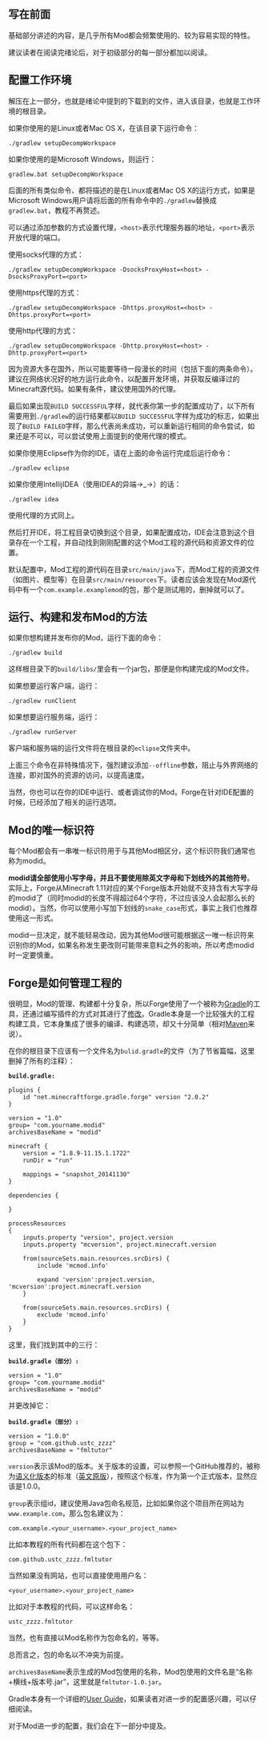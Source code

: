 ## 写在前面

基础部分讲述的内容，是几乎所有Mod都会频繁使用的、较为容易实现的特性。

建议读者在阅读完绪论后，对于初级部分的每一部分都加以阅读。

## 配置工作环境

解压在上一部分，也就是绪论中提到的下载到的文件，进入该目录，也就是工作环境的根目录。

如果你使用的是Linux或者Mac OS X，在该目录下运行命令：

```
./gradlew setupDecompWorkspace
```

如果你使用的是Microsoft Windows，则运行：

```
gradlew.bat setupDecompWorkspace
```

后面的所有类似命令、都将描述的是在Linux或者Mac OS X的运行方式，如果是Microsoft Windows用户请将后面的所有命令中的`./gradlew`替换成`gradlew.bat`，教程不再赘述。

可以通过添加参数的方式设置代理，`<host>`表示代理服务器的地址，`<port>`表示开放代理的端口。

使用socks代理的方式：

```
./gradlew setupDecompWorkspace -DsocksProxyHost=<host> -DsocksProxyPort=<port>
```

使用https代理的方式：

```
./gradlew setupDecompWorkspace -Dhttps.proxyHost=<host> -Dhttps.proxyPort=<port>
```

使用http代理的方式：

```
./gradlew setupDecompWorkspace -Dhttp.proxyHost=<host> -Dhttp.proxyPort=<port>
```

因为资源大多在国外，所以可能要等待一段漫长的时间（包括下面的两条命令）。建议在网络状况好的地方运行此命令，以配置开发环境，并获取反编译过的Minecraft源代码。如果有条件，建议使用国外的代理。

最后如果出现`BUILD SUCCESSFUL`字样，就代表你第一步的配置成功了，以下所有需要用到`./gradlew`的运行结果都以`BUILD SUCCESSFUL`字样为成功的标志，如果出现了`BUILD FAILED`字样，那么代表尚未成功，可以重新运行相同的命令尝试，如果还是不可以，可以尝试使用上面提到的使用代理的模式。

如果你使用Eclipse作为你的IDE，请在上面的命令运行完成后运行命令：

```
./gradlew eclipse
```

如果你使用IntellijIDEA（使用IDEA的异端→_→）的话：

```
./gradlew idea
```

使用代理的方式同上。

然后打开IDE，将工程目录切换到这个目录，如果配置成功，IDE会注意到这个目录存在一个工程，并自动找到刚刚配置的这个Mod工程的源代码和资源文件的位置。

默认配置中，Mod工程的源代码在目录`src/main/java`下，而Mod工程的资源文件（如图片、模型等）在目录`src/main/resources`下。读者应该会发现在Mod源代码中有一个`com.example.examplemod`的包，那个是测试用的，删掉就可以了。

## 运行、构建和发布Mod的方法

如果你想构建并发布你的Mod，运行下面的命令：

```
./gradlew build
```

这样根目录下的`build/libs/`里会有一个jar包，那便是你构建完成的Mod文件。

如果想要运行客户端，运行：

```
./gradlew runClient
```

如果想要运行服务端，运行：

```
./gradlew runServer
```

客户端和服务端的运行文件将在根目录的`eclipse`文件夹中。

上面三个命令在非特殊情况下，强烈建议添加`--offline`参数，阻止与外界网络的连接，即对国外的资源的访问，以提高速度。

当然，你也可以在你的IDE中运行、或者调试你的Mod。Forge在针对IDE配置的时候，已经添加了相关的运行选项。

## Mod的唯一标识符

每个Mod都会有一串唯一标识符用于与其他Mod相区分，这个标识符我们通常也称为modid。

**modid请全部使用小写字母，并且不要使用除英文字母和下划线外的其他符号**。实际上，Forge从Minecraft 1.11对应的某个Forge版本开始就不支持含有大写字母的modid了（同时modid的长度不得超过64个字符，不过应该没人会起那么长的modid）。当然，你可以使用小写加下划线的`snake_case`形式，事实上我们也推荐使用这一形式。

modid一旦决定，就不能轻易改动，因为其他Mod很可能根据这一唯一标识符来识别你的Mod，如果名称发生更改则可能带来意料之外的影响，所以考虑modid时一定要慎重。

## Forge是如何管理工程的

很明显，Mod的管理、构建都十分复杂，所以Forge使用了一个被称为[Gradle](https://gradle.org/)的工具，还通过编写插件的方式对其进行了[修改](https://github.com/MinecraftForge/ForgeGradle)。Gradle本身是一个比较强大的工程构建工具，它本身集成了很多的编译、构建选项，却又十分简单（相对[Maven](https://maven.apache.org/)来说）。

在你的根目录下应该有一个文件名为`bulid.gradle`的文件（为了节省篇幅，这里删掉了所有的注释）：

**`build.gradle:`**

```
plugins {
	id "net.minecraftforge.gradle.forge" version "2.0.2"
}

version = "1.0"
group= "com.yourname.modid"
archivesBaseName = "modid"

minecraft {
	version = "1.8.9-11.15.1.1722"
	runDir = "run"
	
	mappings = "snapshot_20141130"
}

dependencies {

}

processResources
{
	inputs.property "version", project.version
	inputs.property "mcversion", project.minecraft.version

	from(sourceSets.main.resources.srcDirs) {
	    include 'mcmod.info'
	            
	    expand 'version':project.version, 'mcversion':project.minecraft.version
	}
	    
	from(sourceSets.main.resources.srcDirs) {
	    exclude 'mcmod.info'
	}
}
```

这里，我们找到其中的三行：

**`build.gradle（部分）:`**

```
version = "1.0"
group= "com.yourname.modid"
archivesBaseName = "modid"
```

并更改掉它：

**`build.gradle（部分）:`**

```
version = "1.0.0"
group = "com.github.ustc_zzzz"
archivesBaseName = "fmltutor"
```

`version`表示该Mod的版本。关于版本的设置，可以参照一个GitHub推荐的，被称为[语义化版本](http://semver.org/lang/zh-CN/)的标准（[英文原版](http://semver.org/)），按照这个标准，作为第一个正式版本，显然应该是1.0.0。

`group`表示组id，建议使用Java包命名规范，比如如果你这个项目所在网站为`www.example.com`，那么包名建议为：

```
com.example.<your_username>.<your_project_name>
```

比如本教程的所有代码都在这个包下：

```
com.github.ustc_zzzz.fmltutor
```

当然如果没有网站，也可以直接使用用户名：

```
<your_username>.<your_project_name>
```

比如对于本教程的代码，可以这样命名：

```
ustc_zzzz.fmltutor
```

当然，也有直接以Mod名称作为包命名的，等等。

总而言之，包的命名以不冲突为前提。

`archivesBaseName`表示生成的Mod包使用的名称，Mod包使用的文件名是“名称+横线+版本号.jar”，这里就是`fmltutor-1.0.jar`。

Gradle本身有一个详细的[User Guide](https://docs.gradle.org/current/userguide/userguide)，如果读者对进一步的配置感兴趣，可以仔细阅读。

对于Mod进一步的配置，我们会在下一部分中提及。
